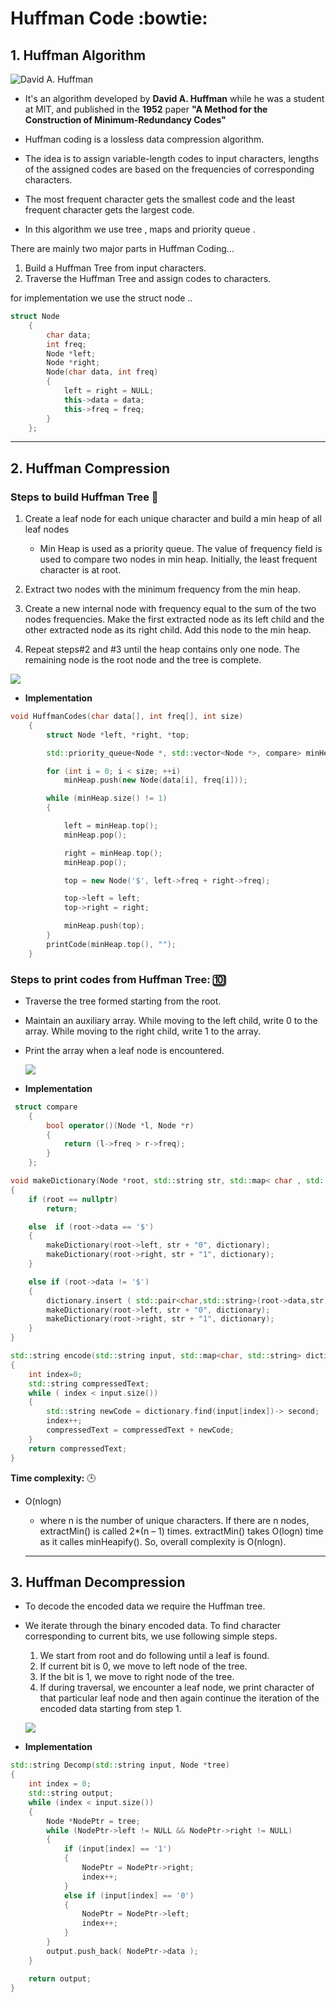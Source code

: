 # Huffman Code :bowtie:
## 1. Huffman Algorithm 

![David A. Huffman](davidhuffman-wm.jpg)

*  It's an algorithm developed by **David A. Huffman**  while he was a  student at MIT, and published in the **1952** paper **"A Method for the Construction of Minimum-Redundancy Codes"**


* Huffman coding is a lossless data compression algorithm. 
* The idea is to assign variable-length codes to input characters, lengths of the assigned codes are based on the frequencies of corresponding characters. 
*  The most frequent character gets the smallest code and the least frequent character gets the largest code.
* In this algorithm we use tree , maps and priority queue .

There are mainly two major parts in Huffman Coding...
1) Build a Huffman Tree from input characters.
2) Traverse the Huffman Tree and assign codes to characters.

for implementation we use the struct node ..

```c++
struct Node
    {
        char data;
        int freq;
        Node *left;
        Node *right;
        Node(char data, int freq)
        {
            left = right = NULL;
            this->data = data;
            this->freq = freq;
        }
    };
```

----------------------------
## 2. Huffman Compression

### **Steps to build Huffman Tree** :evergreen_tree:

1. Create a leaf node for each unique character and build a min heap of all leaf nodes 
     *  Min Heap is used as a priority queue. The value of frequency field is used to compare two nodes in min heap. Initially, the least frequent character is at root.
2.  Extract two nodes with the minimum frequency from the min heap.
3. Create a new internal node with frequency equal to the sum of the two nodes frequencies. Make the first extracted node as its left child and the other extracted node as its right child. Add this node to the min heap.

4. Repeat steps#2 and #3 until the heap contains only one node. The remaining node is the root node and the tree is complete.

 ![](220px-HuffmanCodeAlg.png)

* **Implementation**
```c++
void HuffmanCodes(char data[], int freq[], int size)
    {
        struct Node *left, *right, *top;

        std::priority_queue<Node *, std::vector<Node *>, compare> minHeap;

        for (int i = 0; i < size; ++i)
            minHeap.push(new Node(data[i], freq[i]));

        while (minHeap.size() != 1)
        {

            left = minHeap.top();
            minHeap.pop();

            right = minHeap.top();
            minHeap.pop();

            top = new Node('$', left->freq + right->freq);

            top->left = left;
            top->right = right;

            minHeap.push(top);
        }
        printCode(minHeap.top(), "");
    }
```


### **Steps to print codes from Huffman Tree:** :keycap_ten:

* Traverse the tree formed starting from the root. 
* Maintain an auxiliary array. While moving to the left child, write 0 to the array. While moving to the right child, write 1 to the array. 
* Print the array when a leaf node is encountered.

    



    ![](Huffman-Coding-6.png)

* **Implementation**

```c++
 struct compare
    {
        bool operator()(Node *l, Node *r)
        {
            return (l->freq > r->freq);
        }
    };
```


```c++
void makeDictionary(Node *root, std::string str, std::map< char , std::string > &dictionary )
{
    if (root == nullptr)
        return;

    else  if (root->data == '$')
    {
        makeDictionary(root->left, str + "0", dictionary);
        makeDictionary(root->right, str + "1", dictionary);
    }

    else if (root->data != '$')
    {
        dictionary.insert ( std::pair<char,std::string>(root->data,str) );
        makeDictionary(root->left, str + "0", dictionary);
        makeDictionary(root->right, str + "1", dictionary);
    }
}
```
```c++
std::string encode(std::string input, std::map<char, std::string> dictionary)
{
    int index=0;
    std::string compressedText;
    while ( index < input.size())
    {
        std::string newCode = dictionary.find(input[index])-> second;
        index++;
        compressedText = compressedText + newCode;
    }
    return compressedText;
}
```

**Time complexity:**  :clock3:
 * O(nlogn) 
     * where n is the number of unique characters. If there are n nodes, extractMin() is called 2*(n – 1) times. extractMin() takes O(logn) time as it calles minHeapify(). So, overall complexity is O(nlogn).

    ------------------------
 ## 3. Huffman Decompression
* To decode the encoded data we require the Huffman tree. 
* We iterate through the binary encoded data. To find character corresponding to current bits, we use following simple steps.

    1. We start from root and do following until a leaf is found.
    2. If current bit is 0, we move to left node of the tree.
    3. If the bit is 1, we move to right node of the tree.
    4. If during traversal, we encounter a leaf node, we print character of that particular leaf node and then again continue the iteration of the encoded data starting from step 1.

    ![](Huffman+Decoding+5+A+H+1111001+AC+3+2+C+E+I+1+5+8+7+5+1+1+15+10+1+25.jpg)

* **Implementation**
```c++
std::string Decomp(std::string input, Node *tree)
{
    int index = 0;
    std::string output;
    while (index < input.size())
    {
        Node *NodePtr = tree;
        while (NodePtr->left != NULL && NodePtr->right != NULL)
        {
            if (input[index] == '1')
            {
                NodePtr = NodePtr->right;
                index++;
            }
            else if (input[index] == '0')
            {
                NodePtr = NodePtr->left;
                index++;
            }
        }
        output.push_back( NodePtr->data );
    }

    return output;
}
```